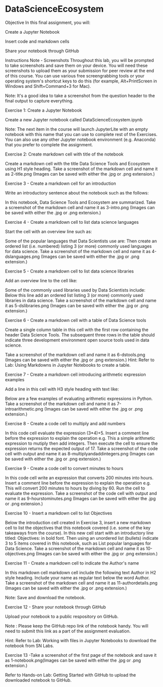 # DataScienceEcosystem
Objective
In this final assignment, you will:

Create a Jupyter Notebook

Insert code and markdown cells

Share your notebook through GitHub

Instructions
Note - Screenshots
Throughout this lab, you will be prompted to take screenshots and save them on your device. You will need these screenshots to upload them as your submission for peer review at the end of this course. You can use various free screengrabbing tools or your operating system's shortcut keys to do this (for example, Alt+PrintScreen in Windows and Shift+Command+3 for Mac).

Note: It's a good idea to take a screenshot from the question header to the final output to capture everything.

Exercise 1: Create a Jupyter Notebook

Create a new Jupyter notebook called DataScienceEcosystem.ipynb

Note: The next item in the course will launch JupyterLite with an empty notebook with this name that you can use to complete rest of the Exercises. You can also use any other Jupyter notebook environment (e.g. Anaconda) that you prefer to complete the assignment.


Exercise 2: Create markdown cell with title of the notebook

Create a markdown cell with the title Data Science Tools and Ecosystem using H1 style heading.
Take a screenshot of the markdown cell and name it as 2-title.png (Images can be saved with either the .jpg or .png extension.)


Exercise 3 - Create a markdown cell for an introduction

Write an introductory sentence about the notebook such as the follows:

In this notebook, Data Science Tools and Ecosystem are summarized.
Take a screenshot of the markdown cell and name it as 3-intro.png (Images can be saved with either the .jpg or .png extension.)


Exercise 4 - Create a markdown cell to list data science languages

Start the cell with an overview line such as:

Some of the popular languages that Data Scientists use are:
Then create an ordered list (i.e. numbered) listing 3 (or more) commonly used languages for data science.
Take a screenshot of the markdown cell and name it as 4-dslanguages.png (Images can be saved with either the .jpg or .png extension.)


Exercise 5 - Create a markdown cell to list data science libraries

Add an overview line to the cell like:

Some of the commonly used libraries used by Data Scientists include:
Below this line add an ordered list listing 3 (or more) commonly used libraries in data science.
Take a screenshot of the markdown cell and name it as 5-dslibraries.png (Images can be saved with either the .jpg or .png extension.)


Exercise 6 - Create a markdown cell with a table of Data Science tools

Create a single column table in this cell with the first row containing the header Data Science Tools. The subsequent three rows in the table should indicate three development environment open source tools used in data science.

Take a screenshot of the markdown cell and name it as 6-dstools.png (Images can be saved with either the .jpg or .png extension.)
Hint: Refer to Lab: Using Markdowns in Jupyter Notebooks to create a table.


Exercise 7 - Create a markdown cell introducing arithmetic expression examples

Add a line in this cell with H3 style heading with text like:

Below are a few examples of evaluating arithmetic expressions in Python.
Take a screenshot of the markdown cell and name it as 7-introarithmetic.png (Images can be saved with either the .jpg or .png extension.)


Exercise 8 - Create a code cell to multiply and add numbers

In this code cell evaluate the expression (3*4)+5.
Insert a comment line before the expression to explain the operation e.g.  This a simple arithmetic expression to mutiply then add integers.
Then execute the cell to ensure the expression returns the expected output of 17.
Take a screenshot of the code cell with output and name it as 8-multiplyandaddintegers.png (Images can be saved with either the .jpg or .png extension.)


Exercise 9 - Create a code cell to convert minutes to hours

In this code cell write an expression that converts 200 minutes into hours.
Insert a comment line before the expression to explain the operation e.g.  This will convert 200 minutes to hours by diving by 60.
Run the cell to evaluate the expression.
Take a screenshot of the code cell with output and name it as 9-hourstominutes.png (Images can be saved with either the .jpg or .png extension.)


Exercise 10 - Insert a markdown cell to list Objectives

Below the introduction cell created in Exercise 3, insert a new markdown cell to list the objectives that this notebook covered (i.e. some of the key takeaways from the course). In this new cell start with an introductory line titled: Objectives: in bold font. Then using an unordered list (bullets) indicate 3 to 5 items covered in this notebook, such as List popular languages for Data Science.
Take a screenshot of the markdown cell and name it as 10-objectives.png (Images can be saved with either the .jpg or .png extension.)


Exercise 11 - Create a markdown cell to indicate the Author's name

In this markdown cell markdown cell include the following text Author in H2 style heading. Include your name as regular text below the word Author.
Take a screenshot of the markdown cell and name it as 11-authordetails.png (Images can be saved with either the .jpg or .png extension.)

Note: Save and download the notebook.


Exercise 12 - Share your notebook through GitHub

Upload your notebook to a public respository on GitHub.

Note : Please keep the GitHub repo link of the notebook handy.
You will need to submit this link as a part of the assignment evaluation.

Hint: Refer to Lab: Working with files in Jupyter Notebooks to download the notebook from SN Labs.

Exercise 13 -Take a screenshot of the first page of the notebook and save it as 1-notebook.png(Images can be saved with either the .jpg or .png extension.)

Refer to Hands-on Lab: Getting Started with GitHub to upload the downloaded notebook to GitHub.
